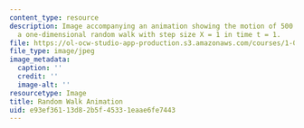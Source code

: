```yaml
---
content_type: resource
description: Image accompanying an animation showing the motion of 500 particles in
  a one-dimensional random walk with step size X = 1 in time t = 1.
file: https://ol-ocw-studio-app-production.s3.amazonaws.com/courses/1-061-transport-processes-in-the-environment-fall-2008/e93ef36113d82b5f45331eaae6fe7443_movie.jpg
file_type: image/jpeg
image_metadata:
  caption: ''
  credit: ''
  image-alt: ''
resourcetype: Image
title: Random Walk Animation
uid: e93ef361-13d8-2b5f-4533-1eaae6fe7443
---
```

